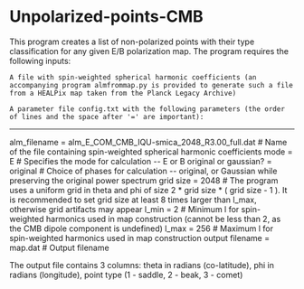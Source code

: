 # Unpolarized-points-CMB


This program creates a list of non-polarized points with their type classification for any given E/B polarization map. The program requires the following inputs:

    A file with spin-weighted spherical harmonic coefficients (an accompanying program almfrommap.py is provided to generate such a file from a HEALPix map taken from the Planck Legacy Archive)

    A parameter file config.txt with the following parameters (the order of lines and the space after '=' are important):

------------------------------
alm_filename = alm_E_COM_CMB_IQU-smica_2048_R3.00_full.dat # Name of the file containing spin-weighted spherical harmonic coefficients
mode = E # Specifies the mode for calculation -- E or B
original or gaussian? = original # Choice of phases for calculation -- original, or Gaussian while preserving the original power spectrum
grid size = 2048 # The program uses a uniform grid in theta and phi of size 2 * grid size * ( grid size - 1 ). It is recommended to set grid size at least 8 times larger than l_max, otherwise grid artifacts may appear
l_min = 2 # Minimum l for spin-weighted harmonics used in map construction (cannot be less than 2, as the CMB dipole component is undefined)
l_max = 256 # Maximum l for spin-weighted harmonics used in map construction
output filename = map.dat # Output filename

The output file contains 3 columns: theta in radians (co-latitude), phi in radians (longitude), point type (1 - saddle, 2 - beak, 3 - comet)
